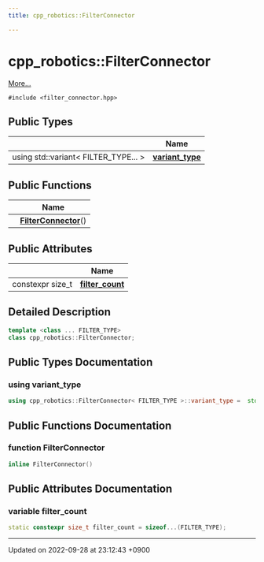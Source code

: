 ```yaml
---
title: cpp_robotics::FilterConnector

---
```


# cpp_robotics::FilterConnector



 [More...](#detailed-description)


`#include <filter_connector.hpp>`

## Public Types

|                | Name           |
| -------------- | -------------- |
| using std::variant< FILTER_TYPE... > | **[variant_type](/cpp_robotics/doxybook/Classes/classcpp__robotics_1_1FilterConnector/#using-variant-type)**  |

## Public Functions

|                | Name           |
| -------------- | -------------- |
| | **[FilterConnector](/cpp_robotics/doxybook/Classes/classcpp__robotics_1_1FilterConnector/#function-filterconnector)**() |

## Public Attributes

|                | Name           |
| -------------- | -------------- |
| constexpr size_t | **[filter_count](/cpp_robotics/doxybook/Classes/classcpp__robotics_1_1FilterConnector/#variable-filter-count)**  |

## Detailed Description

```cpp
template <class ... FILTER_TYPE>
class cpp_robotics::FilterConnector;
```

## Public Types Documentation

### using variant_type

```cpp
using cpp_robotics::FilterConnector< FILTER_TYPE >::variant_type =  std::variant<FILTER_TYPE...>;
```


## Public Functions Documentation

### function FilterConnector

```cpp
inline FilterConnector()
```


## Public Attributes Documentation

### variable filter_count

```cpp
static constexpr size_t filter_count = sizeof...(FILTER_TYPE);
```


-------------------------------

Updated on 2022-09-28 at 23:12:43 +0900